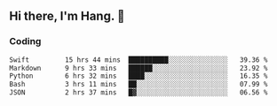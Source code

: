 ## Hi there, I'm Hang. 👋

### Coding

<!--START_SECTION:waka-->

```txt
Swift         15 hrs 44 mins  ██████████░░░░░░░░░░░░░░░   39.36 %
Markdown      9 hrs 33 mins   ██████░░░░░░░░░░░░░░░░░░░   23.92 %
Python        6 hrs 32 mins   ████░░░░░░░░░░░░░░░░░░░░░   16.35 %
Bash          3 hrs 11 mins   ██░░░░░░░░░░░░░░░░░░░░░░░   07.99 %
JSON          2 hrs 37 mins   █▓░░░░░░░░░░░░░░░░░░░░░░░   06.56 %
```

<!--END_SECTION:waka-->
